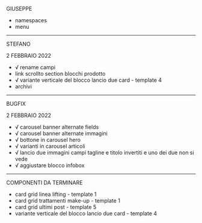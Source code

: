 GIUSEPPE 
- namespaces
- menu



----------



STEFANO

2 FEBBRAIO 2022
- √ rename campi
- link scrollto section blocchi prodotto
- √ variante verticale del blocco lancio due card - template 4
- archivi



----------



BUGFIX

2 FEBBRAIO 2022
- √ carousel banner alternate fields 
- √ carousel banner alternate immagini
- √ bottone in carousel hero
- √ varianti in carousel articoli
- √ lancio due immagini campi tagline e titolo invertiti e uno dei due non si vede
- √ aggiustare blocco infobox



----------



COMPONENTI DA TERMINARE
- card grid linea lifting - template 1
- card grid trattamenti make-up - template 1
- card grid ultimi post - template 5 
- variante verticale del blocco lancio due card - template 4
